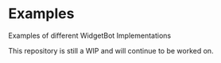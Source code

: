 # Examples
Examples of different WidgetBot Implementations

This repository is still a WIP and will continue to be worked on.
